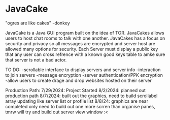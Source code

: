 # JavaCake
"ogres are like cakes" -donkey

JavaCake is a Java GUI program built on the idea of TOR. JavaCakes allows users to host chat rooms to talk with one another. JavaCakes has a focus on security and privacy so all messages are encrypted and server host are allowed many options for security. Each Server must display a public key that any user can cross refrence with a known good keys table to amke sure that server is not a bad actor.

TO DO:
-scrollable interface to display servers and server info
-interaction to join servers
-message encryption
-server authentication/PPK encryption
-allow users to create drage and drop websites hosted on their server


Production Path:
7/29/2024: Project Started
8/2/2024: planned out production path
8/7/2024: built out the graphics, need to build scrollabel array updating like server list or profile list
8/8/24: graphics are near completed only need to build out one more scrren than organise panes, tmrw will try and build out server view window :<
